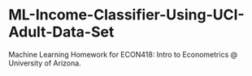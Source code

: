# ML-Income-Classifier-Using-UCI-Adult-Data-Set
Machine Learning Homework for ECON418: Intro to Econometrics @ University of Arizona.
